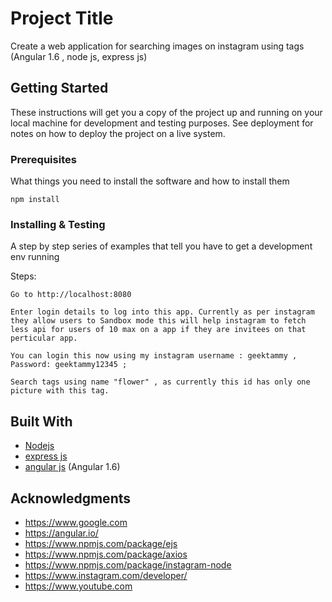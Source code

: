 # Project Title

Create a web application for searching images on instagram using tags (Angular 1.6 , node js, express js)

## Getting Started

These instructions will get you a copy of the project up and running on your local machine for development and testing purposes. See deployment for notes on how to deploy the project on a live system.

### Prerequisites

What things you need to install the software and how to install them

```
npm install
```

### Installing & Testing

A step by step series of examples that tell you have to get a development env running

Steps:

```
Go to http://localhost:8080
```

```
Enter login details to log into this app. Currently as per instagram they allow users to Sandbox mode this will help instagram to fetch less api for users of 10 max on a app if they are invitees on that perticular app.
```

```
You can login this now using my instagram username : geektammy , Password: geektammy12345 ; 
```

```
Search tags using name "flower" , as currently this id has only one picture with this tag.
```


## Built With

* [Nodejs](https://nodejs.org/en/docs/) 
* [express js](https://expressjs.com/en/guide/routing.html) 
* [angular js](https://angularjs.org/)  (Angular 1.6)


## Acknowledgments

* https://www.google.com
* https://angular.io/
* https://www.npmjs.com/package/ejs
* https://www.npmjs.com/package/axios
* https://www.npmjs.com/package/instagram-node
* https://www.instagram.com/developer/
* https://www.youtube.com


